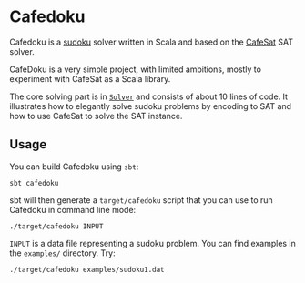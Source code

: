 Cafedoku
========

Cafedoku is a [sudoku](http://en.wikipedia.org/wiki/Sudoku) solver written in
Scala and based on the [CafeSat](https://github.com/regb/scabolic) SAT solver.

CafeDoku is a very simple project, with limited ambitions, mostly to experiment
with CafeSat as a Scala library.

The core solving part is in [`Solver`](/src/main/scala/cafedoku/Solver.scala) and
consists of about 10 lines of code. It illustrates how to elegantly solve sudoku
problems by encoding to SAT and how to use CafeSat to solve the SAT instance.

Usage
-----

You can build Cafedoku using `sbt`:

    sbt cafedoku

sbt will then generate a `target/cafedoku` script that you can use to run Cafedoku in
command line mode:

    ./target/cafedoku INPUT

`INPUT` is a data file representing a sudoku problem. You can find examples
in the `examples/` directory. Try:

    ./target/cafedoku examples/sudoku1.dat

